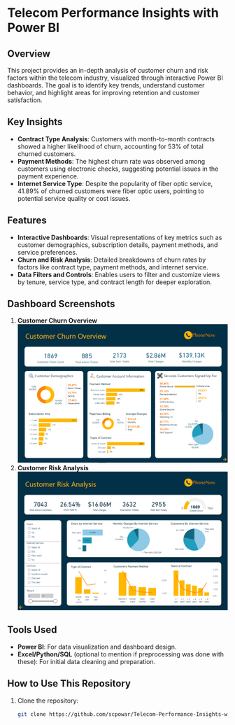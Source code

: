 # Telecom Performance Insights with Power BI

## Overview

This project provides an in-depth analysis of customer churn and risk factors within the telecom industry, visualized through interactive Power BI dashboards. The goal is to identify key trends, understand customer behavior, and highlight areas for improving retention and customer satisfaction.

## Key Insights

- **Contract Type Analysis**: Customers with month-to-month contracts showed a higher likelihood of churn, accounting for 53% of total churned customers.
- **Payment Methods**: The highest churn rate was observed among customers using electronic checks, suggesting potential issues in the payment experience.
- **Internet Service Type**: Despite the popularity of fiber optic service, 41.89% of churned customers were fiber optic users, pointing to potential service quality or cost issues.

## Features

- **Interactive Dashboards**: Visual representations of key metrics such as customer demographics, subscription details, payment methods, and service preferences.
- **Churn and Risk Analysis**: Detailed breakdowns of churn rates by factors like contract type, payment methods, and internet service.
- **Data Filters and Controls**: Enables users to filter and customize views by tenure, service type, and contract length for deeper exploration.

## Dashboard Screenshots

1. **Customer Churn Overview**
  ![Customer Churn Overview]([02]%20Customer%20Retention/Page%201.png)
2. **Customer Risk Analysis**
  ![Customer Risk Analysis]([02]%20Customer%20Retention/Page%202.png)

## Tools Used

- **Power BI**: For data visualization and dashboard design.
- **Excel/Python/SQL** (optional to mention if preprocessing was done with these): For initial data cleaning and preparation.

## How to Use This Repository

1. Clone the repository:
   ```bash
   git clone https://github.com/scpowar/Telecom-Performance-Insights-with-Power-BI.git
